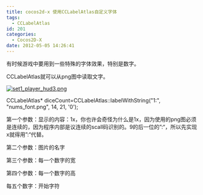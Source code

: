 ```yaml
---
title: cocos2d-x 使用CCLabelAtlas自定义字体
tags:
  - CCLabelAtlas
id: 201
categories:
  - Cocos2D-X
date: 2012-05-05 14:26:41
---
```


有时候游戏中要用到一些特殊的字体效果，特别是数字。

CCLabelAtlas就可以从png图中读取文字。

[![](http://www.cocos2dev.com/wp-content/uploads/2012/05/set1_player_hud3.png "set1_player_hud3.png")](http://www.cocos2dev.com/wp-content/uploads/2012/05/set1_player_hud3.png)

CCLabelAtlas* diceCount=CCLabelAtlas::labelWithString("1:", "nums_font.png", 14, 21, '0');

第一个参数：显示的内容：1x，你也许会奇怪为什么是1x，因为使用的png图必须是连续的，因为程序内部是议连续的scall码识别的。9的后一位的”:“，所以先实现x就得用”:“代替。

第二个参数：图片的名字

第三个参数：每一个数字的宽

第四个参数：每一个数字的高

每五个数字：开始字符